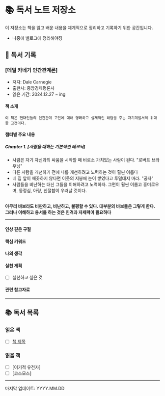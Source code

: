 # 📚 독서 노트 저장소

이 저장소는 책을 읽고 배운 내용을 체계적으로 정리하고 기록하기 위한 공간입니다.
- 나중에 벨로그에 정리해야징

## 📖 독서 기록

### [데일 카네기 인간관계론]
- 저자: Dale Carnegie
- 출판사: 중앙경제평론사
- 읽은 기간: 2024.12.27 ~ ing

#### 책 소개
```
이 책은 현대인들의 인간관계 고민에 대해 명쾌하고 실제적인 해답을 주는 자기계발서의 위대한 고전이다.
```

#### 챕터별 주요 내용
##### Chapter 1. [사람을 대하는 기본적인 테크닉]
- 사람은 자기 자신과의 싸움을 시작할 때 비로소 가치있는 사람이 된다. "로버트 브라우닝"
- 다른 사람을 개선하기 전에 나를 개선하려고 노력하는 것이 훨씬 이롭다
- 네 집 앞이 깨끗하지 않다면 이웃의 지붕에 눈이 쌓였다고 투덜대지 마라. "공자"
- 사람들을 비난하는 대신 그들을 이해하려고 노력하자. 그편이 훨씬 이롭고 흥미로우며, 동정심, 아량, 친절함이 우러날 것이다.
<br>
<strong>아무리 바보라도 비판하고, 비난하고, 불평할 수 있다. 대부분의 바보들은 그렇게 한다. 그러나 이해하고 용서를 하는 것은 인격과 자제력이 필요하다</strong>

---
#### 인상 깊은 구절
> 
#### 핵심 키워드

#### 나의 생각

#### 실천 계획
- [ ] 실천하고 싶은 것

#### 관련 참고자료

---

## 📚 독서 목록
### 읽은 책
- [ ] [책 제목](링크)

### 읽을 책
- [ ] [이기적 유전자]
- [ ] [코스모스]
      
---
마지막 업데이트: YYYY.MM.DD
